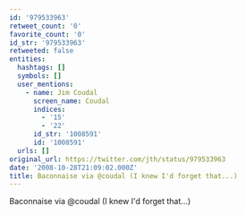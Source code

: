 ```yaml
---
id: '979533963'
retweet_count: '0'
favorite_count: '0'
id_str: '979533963'
retweeted: false
entities:
  hashtags: []
  symbols: []
  user_mentions:
    - name: Jim Coudal
      screen_name: Coudal
      indices:
        - '15'
        - '22'
      id_str: '1008591'
      id: '1008591'
  urls: []
original_url: https://twitter.com/jth/status/979533963
date: '2008-10-28T21:09:02.000Z'
title: Baconnaise via @coudal (I knew I'd forget that...)
---
```


Baconnaise via @coudal (I knew I'd forget that...)